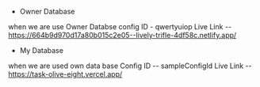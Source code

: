 
   * Owner Database
     
   when we are use Owner Databse
   config ID - qwertyuiop
   Live Link -- https://664b9d970d17a80b015c2e05--lively-trifle-4df58c.netlify.app/
     




  
   * My Database
     
   when we are used own data base
   Config ID -- sampleConfigId
   Live Link -- https://task-olive-eight.vercel.app/

